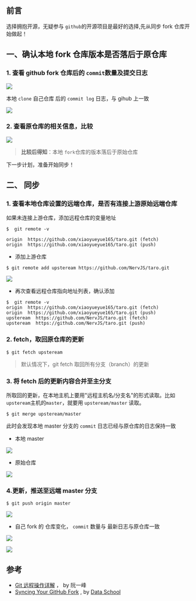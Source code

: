 ## 前言

选择拥抱开源，无疑参与 `github`的开源项目是最好的选择,先从同步 fork 仓库开始做起！

## 一、确认本地 fork 仓库版本是否落后于原仓库

### 1\. 查看 github fork 仓库后的 `commit`数量及提交日志

[![](https://camo.githubusercontent.com/4946cea0e73c4c120e1e7dcca5e5d137174b4171/687474703a2f2f7777312e73696e61696d672e636e2f6c617267652f64663535316561356c793167333665696c386578696a32307a73306e716e30642e6a7067)](https://camo.githubusercontent.com/4946cea0e73c4c120e1e7dcca5e5d137174b4171/687474703a2f2f7777312e73696e61696d672e636e2f6c617267652f64663535316561356c793167333665696c386578696a32307a73306e716e30642e6a7067)

本地 `clone` 自己仓库 后的 `commit log` 日志，与 gihub 上一致

[![](https://camo.githubusercontent.com/628d5d2cef533086543ff25b955415f594047dab/687474703a2f2f7777312e73696e61696d672e636e2f6c617267652f64663535316561356c7931673336656f357138666f6a32307a35306a6c7767372e6a7067)](https://camo.githubusercontent.com/628d5d2cef533086543ff25b955415f594047dab/687474703a2f2f7777312e73696e61696d672e636e2f6c617267652f64663535316561356c7931673336656f357138666f6a32307a35306a6c7767372e6a7067)

### 2\. 查看原仓库的相关信息，比较

[![](https://camo.githubusercontent.com/61a638e963e9db4d4b62e827affdd7c4c5bc1a20/687474703a2f2f7777312e73696e61696d672e636e2f6c617267652f64663535316561356c7931673336657564636234726a3230777a306e683076672e6a7067)](https://camo.githubusercontent.com/61a638e963e9db4d4b62e827affdd7c4c5bc1a20/687474703a2f2f7777312e73696e61696d672e636e2f6c617267652f64663535316561356c7931673336657564636234726a3230777a306e683076672e6a7067)

> **比较后得知**：本地 `fork`仓库的版本落后于原始仓库

下一步计划，准备开始同步！

## 二、 同步

### 1\. 查看本地仓库设置的远端仓库，是否有连接上游原始远端仓库

如果未连接上游仓库，添加远程仓库的变量地址

```shell
$  git remote -v

origin  https://github.com/xiaoyueyue165/taro.git (fetch)
origin  https://github.com/xiaoyueyue165/taro.git (push)
```

- 添加上游仓库

```shell
$ git remote add upsteream https://github.com/NervJS/taro.git
```

[![](https://camo.githubusercontent.com/e55e4f2077cb63385762415f24ea3fe2c5dc78a9/687474703a2f2f7777312e73696e61696d672e636e2f6c617267652f64663535316561356c79316733366668336f3068616a32307a6c306e727768672e6a7067)](https://camo.githubusercontent.com/e55e4f2077cb63385762415f24ea3fe2c5dc78a9/687474703a2f2f7777312e73696e61696d672e636e2f6c617267652f64663535316561356c79316733366668336f3068616a32307a6c306e727768672e6a7067)

- 再次查看远程仓库指向地址列表，确认添加

```shell
$  git remote -v
origin  https://github.com/xiaoyueyue165/taro.git (fetch)
origin  https://github.com/xiaoyueyue165/taro.git (push)
upsteream  https://github.com/NervJS/taro.git (fetch)
upsteream  https://github.com/NervJS/taro.git (push)
```

### 2\. fetch，取回原仓库的更新

```shell
$ git fetch upsteream
```

> 默认情况下，git fetch 取回所有分支（branch）的更新

### 3\. 将 fetch 后的更新内容合并至主分支

所取回的更新，在本地主机上要用"远程主机名/分支名"的形式读取。比如`upsteream`主机的`master`，就要用 `upsteream/master` 读取。

```shell
$ git merge upsteream/master
```

此时会发现本地 master 分支的 `commit` 日志已经与原仓库的日志保持一致

- 本地 master

[![](https://camo.githubusercontent.com/32c9c92a247ca87fa22c56291fa1b5990cbfa199/687474703a2f2f7777312e73696e61696d672e636e2f6c617267652f64663535316561356c793167333666646d6d6534776a323161353068343736302e6a7067)](https://camo.githubusercontent.com/32c9c92a247ca87fa22c56291fa1b5990cbfa199/687474703a2f2f7777312e73696e61696d672e636e2f6c617267652f64663535316561356c793167333666646d6d6534776a323161353068343736302e6a7067)

- 原始仓库

[![](https://camo.githubusercontent.com/55f1942cbe2b6008e9b21b8df7d6164bd879da5f/687474703a2f2f7777312e73696e61696d672e636e2f6c617267652f64663535316561356c793167333666697439767a686a32307864306e7474627a2e6a7067)](https://camo.githubusercontent.com/55f1942cbe2b6008e9b21b8df7d6164bd879da5f/687474703a2f2f7777312e73696e61696d672e636e2f6c617267652f64663535316561356c793167333666697439767a686a32307864306e7474627a2e6a7067)

### 4.更新，推送至远端 master 分支

```shell
$ git push origin master
```

[![](https://camo.githubusercontent.com/9e749dab7931ecb5ac430230831b562881e4627d/687474703a2f2f7777312e73696e61696d672e636e2f6c617267652f64663535316561356c7931673336666d30697630626a32306c3830366a3074362e6a7067)](https://camo.githubusercontent.com/9e749dab7931ecb5ac430230831b562881e4627d/687474703a2f2f7777312e73696e61696d672e636e2f6c617267652f64663535316561356c7931673336666d30697630626a32306c3830366a3074362e6a7067)

- 自己 fork 的 仓库变化， `commit` 数量与 最新日志与原仓库一致

[![](https://camo.githubusercontent.com/dc877fdcceb543a07bb626aad12eed25ca991036/687474703a2f2f7777312e73696e61696d672e636e2f6c617267652f64663535316561356c7931673336667472357a306f6a3230776f306e7334316e2e6a7067)](https://camo.githubusercontent.com/dc877fdcceb543a07bb626aad12eed25ca991036/687474703a2f2f7777312e73696e61696d672e636e2f6c617267652f64663535316561356c7931673336667472357a306f6a3230776f306e7334316e2e6a7067)

[![](https://camo.githubusercontent.com/6a1c67f4bc554d564146e709f6f839e3c089b55d/687474703a2f2f7777312e73696e61696d672e636e2f6c617267652f64663535316561356c79316733366676733935656c6a32307735306e6d77686e2e6a7067)](https://camo.githubusercontent.com/6a1c67f4bc554d564146e709f6f839e3c089b55d/687474703a2f2f7777312e73696e61696d672e636e2f6c617267652f64663535316561356c79316733366676733935656c6a32307735306e6d77686e2e6a7067)

## 参考

- [Git 远程操作详解](http://www.ruanyifeng.com/blog/2014/06/git_remote.html) ， by 阮一峰
- [Syncing Your GitHub Fork](https://www.youtube.com/watch?v=-zvHQXnBO6c) , by [Data School](https://www.youtube.com/channel/UCnVzApLJE2ljPZSeQylSEyg)
